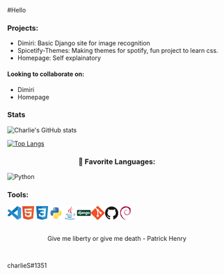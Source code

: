 #Hello

### Projects:
- Dimiri: Basic Django site for image recognition
- Spicetify-Themes: Making themes for spotify, fun project to learn css.
- Homepage: Self explainatory
#### Looking to collaborate on:
- Dimiri
- Homepage

### Stats

![Charlie's GitHub stats](https://github-readme-stats.vercel.app/api?username=CharlieS1103&count_private=true&show_icons=true&theme=radical)


[![Top Langs](https://github-readme-stats.vercel.app/api/top-langs/?username=CharlieS1103&count_private=true&show_icons=true&theme=radical)](https://github.com/anuraghazra/github-readme-stats)

<h3 align="center">📄 Favorite Languages:</h3>
<p>
<a target="_blank" ><img alt="Python" src="https://img.shields.io/badge/Python-%2312100E.svg?logo=python&style=for-the-badge&logoColor=yellow"/></a> 
</p>

### Tools:

<div style="display: flex;">
<a href="https://code.visualstudio.com/">
<img src="https://raw.githubusercontent.com/devicons/devicon/master/icons/vscode/vscode-original.svg" width="32" length="32" alt="Visual Studio Code" />
</a>

</a>
<a href="https://www.w3.org/html/">
<img src="https://raw.githubusercontent.com/devicons/devicon/master/icons/html5/html5-original.svg" width="32" length="32" alt="HTML5" />
</a>
<a href="https://www.w3.org/Style/CSS/Overview.en.html">
<img src="https://raw.githubusercontent.com/devicons/devicon/master/icons/css3/css3-original.svg" width="32" length="32" alt="CSS3" />
</a>
<a href="https://www.python.org/">
 <img src="https://raw.githubusercontent.com/devicons/devicon/master/icons/python/python-original.svg" width="32" length="32" alt= "Python" />
 </a>
<a href="https://www.java.com/">
 <img src="https://raw.githubusercontent.com/devicons/devicon/master/icons/java/java-original.svg" width="32" length="32" alt="Java" />
 </a>
<a href="https://www.djangoproject.com/">
<img src="https://raw.githubusercontent.com/devicons/devicon/master/icons/django/django-original.svg" width="32" length="32" alt="Django" />
</a>
<a href="https://git-scm.com/">
<img src="https://raw.githubusercontent.com/devicons/devicon/master/icons/git/git-original.svg" width="32" length="32" alt= "Git" />
</a>
<a href="https://github.com/">
<img src="https://raw.githubusercontent.com/devicons/devicon/master/icons/github/github-original.svg" width="32" length="32" alt="GitHub" />
</a>
<a href="https://www.debian.org/">
<img src="https://raw.githubusercontent.com/devicons/devicon/master/icons/debian/debian-original.svg" width="32" length="32" alt="Debian" />
</a>
</div>
<p align="center">
<br>
<text>Give me liberty or give me death - Patrick Henry</text>
</p>
<br>

charlieS#1351
